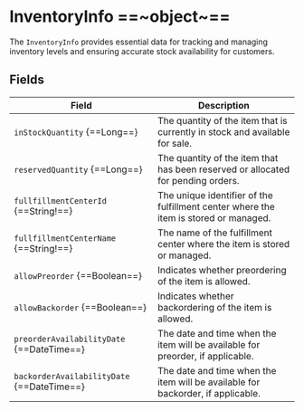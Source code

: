 # InventoryInfo ==~object~==

The `InventoryInfo` provides essential data for tracking and managing inventory levels and ensuring accurate stock availability for customers.

## Fields

| Field                                     	| Description                                                                           	|
|-------------------------------------------	|---------------------------------------------------------------------------------------	|
| `inStockQuantity` {==Long==}               	| The quantity of the item that is currently in stock and available for sale.           	|
| `reservedQuantity` {==Long==}              	| The quantity of the item that has been reserved or allocated for pending orders.      	|
| `fullfillmentCenterId` {==String!==}       	| The unique identifier of the fulfillment center where the item is stored or managed. 	    |
| `fullfillmentCenterName` {==String!==}     	| The name of the fulfillment center where the item is stored or managed.                  	|
| `allowPreorder` {==Boolean==}              	| Indicates whether preordering of the item is allowed.                                 	|
| `allowBackorder` {==Boolean==}             	| Indicates whether backordering of the item is allowed.                                	|
| `preorderAvailabilityDate` {==DateTime==}  	| The date and time when the item will be available for preorder, if applicable.        	|
| `backorderAvailabilityDate` {==DateTime==} 	| The date and time when the item will be available for backorder, if applicable.       	|
